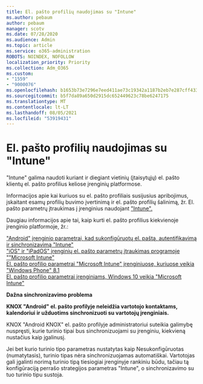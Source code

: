 ```yaml
---
title: El. pašto profilių naudojimas su "Intune"
ms.author: pebaum
author: pebaum
manager: scotv
ms.date: 07/28/2020
ms.audience: Admin
ms.topic: article
ms.service: o365-administration
ROBOTS: NOINDEX, NOFOLLOW
localization_priority: Priority
ms.collection: Adm_O365
ms.custom:
- "1559"
- "9000076"
ms.openlocfilehash: b1653b73e7296e7eed411ae73c19342a1187b2eb7e287cff4339ea0ca32d75c1
ms.sourcegitcommit: b5f7da89a650d2915dc652449623c78be6247175
ms.translationtype: MT
ms.contentlocale: lt-LT
ms.lasthandoff: 08/05/2021
ms.locfileid: "53919431"
---
```

# <a name="using-email-profiles-with-intune"></a>El. pašto profilių naudojimas su "Intune"

"Intune" galima naudoti kuriant ir diegiant vietinių (įtaisytųjų) el. pašto klientų el. pašto profilius keliose įrenginių platformose.

Informacijos apie kai kuriuos su el. pašto profiliais susijusius apribojimus, įskaitant esamų profilių buvimo įvertinimą ir el. pašto profilių šalinimą, žr. El. pašto parametrų įtraukimas į įrenginius naudojant ["Intune".](https://docs.microsoft.com/intune/email-settings-configure)

Daugiau informacijos apie tai, kaip kurti el. pašto profilius kiekvienoje įrenginio platformoje, žr.:

["Android" įrenginio parametrai, kad sukonfigūruotų el. paštą, autentifikavimą ir sinchronizavimą "Intune"](https://docs.microsoft.com/intune/email-settings-android)  
["iOS" ir "iPadOS" įrenginių el. pašto parametrų įtraukimas programoje ""Microsoft Intune"](https://docs.microsoft.com/intune/email-settings-ios)  
[El. pašto profilio parametrai "Microsoft Intune" įrenginiuose, kuriuose veikia "Windows Phone" 8.1](https://docs.microsoft.com/intune/email-settings-windows-phone-8-1)  
[El. pašto profilio parametrai įrenginiams, Windows 10 veikia "Microsoft Intune"](https://docs.microsoft.com/intune/email-settings-windows-10)

**Dažna sinchronizavimo problema**

**KNOX "Android" el. pašto profilyje neleidžia vartotojo kontaktams, kalendoriui ir užduotims sinchronizuoti su vartotojų įrenginiais.**

KNOX "Android KNOX" el. pašto profilyje administratoriui suteikia galimybę nuspręsti, kurie turinio tipai bus sinchronizuojami su įrenginiu, kiekvieną nustačius kaip įgalinusį.

Jei bet kurio turinio tipo parametras  nustatytas kaip Nesukonfigūruotas (numatytasis), turinio tipas nėra sinchronizuojamas automatiškai. Vartotojas gali įgalinti norimą turinio tipą tiesiogiai įrenginyje rankiniu būdu, tačiau tą konfigūraciją perrašo strategijos parametras "Intune", o sinchronizavimo su tuo turinio tipu sustoja.


